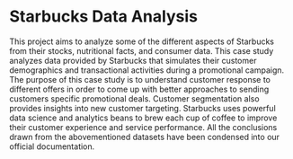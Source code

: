 # Starbucks Data Analysis
This project aims to analyze some of the different aspects of Starbucks from their stocks, nutritional facts, and consumer data. This case study analyzes data provided by Starbucks that simulates their customer demographics and transactional activities during a promotional campaign. The purpose of this case study is to understand customer response to different offers in order to come up with better approaches to sending customers specific promotional deals. Customer segmentation also provides insights into new customer targeting. Starbucks uses powerful data science and analytics beans to brew each cup of coffee to improve their customer experience and service performance.  All the conclusions drawn from the abovementioned datasets have been condensed into our official documentation.
